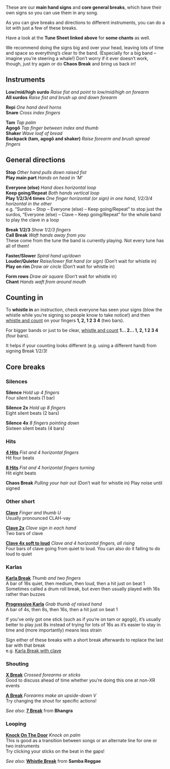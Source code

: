 These are our **main hand signs** and **core general breaks**, which have their own signs so you can use them in any song.

As you can give breaks and directions to different instruments, you can do a lot with just a few of these breaks.

Have a look at the **Tune Sheet linked above** for **some chants** as well.

We recommend doing the signs big and over your head, leaving lots of time and space so everything’s clear to the band. (Especially for a big band – imagine you’re steering a whale!) Don’t worry if it ever doesn’t work, though, just try again or do **Chaos Break** and bring us back in!

## Instruments

**Low/mid/high surdo** *Raise fist and point to low/mid/high on forearm*  
**All surdos** *Raise fist and brush up and down forearm*

**Repi** *One hand devil horns*  
**Snare** *Cross index fingers*

**Tam** *Tap palm*  
**Agogô** *Tap finger between index and thumb*  
**Shaker** *Wave loaf of bread*  
**Backpack (tam, agogô and shaker)** *Raise forearm and brush spread fingers*

## General directions

**Stop** *Other hand pulls down raised fist*  
**Play main part** *Hands on head in ‘M’*

**Everyone (else)** *Hand does horizontal loop*  
**Keep going/Repeat** *Both hands vertical loop*  
**Play 1/2/3/4 times** *One finger horizontal (or sign) in one hand, 1/2/3/4 horizontal in the other*  
e.g. “Surdos – Stop – Everyone (else) – Keep going/Repeat” to stop just the surdos, “Everyone (else) – Clave – Keep going/Repeat” for the whole band to play the clave in a loop

**Break 1/2/3** *Show 1/2/3 fingers*  
**Call Break** *Waft hands away from you*  
These come from the tune the band is currently playing. Not every tune has all of them!

**Faster/Slower** *Spiral hand up/down*  
**Louder/Quieter** *Raise/lower flat hand (or sign)* (Don’t wait for whistle in)  
**Play on rim** *Draw air circle* (Don’t wait for whistle in)

**Form rows** *Draw air square* (Don’t wait for whistle in)  
**Chant** *Hands waft from around mouth*

## Counting in
To **whistle in** an instruction, check everyone has seen your signs (blow the whistle while you’re signing so people know to take notice!) and then [whistle and count](/#/listen/Core%20Breaks/Whistle%20In) on your fingers **1, 2, 1 2 3 4** (two bars).

For bigger bands or just to be clear, [whistle and count](/#/listen/Core%20Breaks/Whistle%20In%20(long)) **1... 2... 1, 2, 1 2 3 4** (four bars).

It helps if your counting looks different (e.g. using a different hand) from signing Break 1/2/3!

## Core breaks
### Silences

**Silence** *Hold up 4 fingers*  
Four silent beats (1 bar)

**Silence 2x** *Hold up 8 fingers*  
Eight silent beats (2 bars)

**Silence 4x** *8 fingers pointing down*  
Sixteen silent beats (4 bars)

### Hits

[**4 Hits**](/#/listen/Core%20Breaks/4%20Hits) *Fist and 4 horizontal fingers*  
Hit four beats

[**8 Hits**](/#/listen/Core%20Breaks/8%20Hits) *Fist and 4 horizontal fingers turning*  
Hit eight beats

**Chaos Break** *Pulling your hair out* (Don’t wait for whistle in)
Play noise until signed


### Other short

[**Clave**](/#/listen/Core%20Breaks/Clave) *Finger and thumb U*  
Usually pronounced CLAH-vay

[**Clave 2x**](/#/listen/Core%20Breaks/Clave%202x) *Clave sign in each hand*  
Two bars of clave

[**Clave 4x soft to loud**](/#/listen/Core%20Breaks/Clave%204x) *Clave and 4 horizontal fingers, all rising*  
Four bars of clave going from quiet to loud. You can also do it falling to do loud to quiet

### Karlas

[**Karla Break**](/#/listen/Core%20Breaks/Karla%20Break) *Thumb and two fingers*  
A bar of 16s quiet, then medium, then loud, then a hit just on beat 1  
Sometimes called a drum roll break, but even then usually played with 16s rather than buzzes

[**Progressive Karla**](/#/listen/Core%20Breaks/Progressive%20Karla) *Grab thumb of raised hand*  
A bar of 4s, then 8s, then 16s, then a hit just on beat 1

If you’ve only got one stick (such as if you’re on tam or agogô), it’s usually better to play just 8s
instead of trying for lots of 16s as it’s easier to stay in time and (more importantly) means less strain

Sign either of these breaks with a short break afterwards to replace the last bar with that break   
e.g. [Karla Break with clave](/#/listen/Core%20Breaks/Karla%20Clave)


### Shouting

[**X Break**](/#/listen/Core%20Breaks/X%20Break) *Crossed forearms or sticks*  
Good to discuss ahead of time whether you’re doing this one at non-XR events

[**A Break**](/#/listen/Core%20Breaks/A%20Break) *Forearms make an upside-down V*  
Try changing the shout for specific actions!

*See also:* [**7 Break**](/#/listen/Bhangra/7%20Break) from **Bhangra**

### Looping

[**Knock On The Door**](/#/listen/Core%20Breaks/Knock%20On%20The%20Door) *Knock on palm*  
This is good as a transition between songs or an alternate line for one or two instruments  
Try clicking your sticks on the beat in the gaps!

*See also:* [**Whistle Break**](/#/listen/Samba%20Reggae/Whistle%20Break) from **Samba Reggae**




